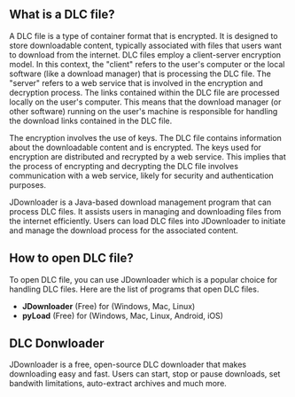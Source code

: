 ## What is a DLC file?

A DLC file is a type of container format that is encrypted. It is designed to store downloadable content, typically associated with files that users want to download from the internet. DLC files employ a client-server encryption model. In this context, the "client" refers to the user's computer or the local software (like a download manager) that is processing the DLC file. The "server" refers to a web service that is involved in the encryption and decryption process. The links contained within the DLC file are processed locally on the user's computer. This means that the download manager (or other software) running on the user's machine is responsible for handling the download links contained in the DLC file.

The encryption involves the use of keys. The DLC file contains information about the downloadable content and is encrypted. The keys used for encryption are distributed and recrypted by a web service. This implies that the process of encrypting and decrypting the DLC file involves communication with a web service, likely for security and authentication purposes.

JDownloader is a Java-based download management program that can process DLC files. It assists users in managing and downloading files from the internet efficiently. Users can load DLC files into JDownloader to initiate and manage the download process for the associated content.

## How to open DLC file?

To open DLC file, you can use JDownloader which is a popular choice for handling DLC files. Here are the list of programs that open DLC files.

- **JDownloader** (Free) for (Windows, Mac, Linux)
- **pyLoad** (Free) for (Windows, Mac, Linux, Android, iOS)

## DLC Donwloader

JDownloader is a free, open-source DLC downloader that makes downloading easy and fast. Users can start, stop or pause downloads, set bandwith limitations, auto-extract archives and much more.
